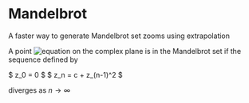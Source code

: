 # Mandelbrot
A faster way to generate Mandelbrot set zooms using extrapolation  

A point ![equation](https://latex.codecogs.com/png.latex?\bg_white&space;c&space;=&space;a&space;&plus;&space;ib) on the complex plane is in the Mandelbrot set if the sequence defined by

$ z_0 = 0 $
$ z_n = c + z_(n-1)^2 $

diverges as $n\to\infty$

